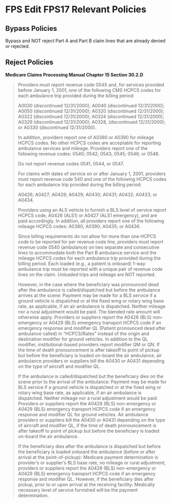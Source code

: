 # FPS Edit FPS17 Relevant Policies

## Bypass Policies

Bypass and NOT reject Part A and Part B claim lines that are already denied or rejected.

## Reject Policies

**Medicare Claims Processing Manual Chapter 15 Section 30.2.D**

> Providers must report revenue code 054X and, for services provided before January 1, 2001,
> one of the following CMS HCPCS codes for each ambulance trip provided during the billing
> period:
> 
> A0030 (discontinued 12/31/2000); A0040 (discontinued 12/31/2000);
> A0050 (discontinued 12/31/2000); A0320 (discontinued 12/31/2000); A0322 (discontinued
> 12/31/2000); A0324 (discontinued 12/31/2000); A0326 (discontinued 12/31/2000); A0328,
> (discontinued 12/31/2000); or A0330 (discontinued 12/31/2000).
> 
> In addition, providers report one of A0380 or A0390 for mileage HCPCS codes. No other
> HCPCS codes are acceptable for reporting ambulance services and mileage. Providers report
> one of the following revenue codes:
> 0540;
> 0542;
> 0543;
> 0545;
> 0546; or
> 0548.
> 
> Do not report revenue codes 0541, 0544, or 0547.
> 
> For claims with dates of service on or after January 1, 2001, providers must report revenue
> code 540 and one of the following HCPCS codes for each ambulance trip provided during the
> billing period:
> 
> A0426; A0427; A0428; A0429; A0430; A0431; A0432; A0433; or A0434.
> 
> Providers using an ALS vehicle to furnish a BLS level of service report HCPCS code, A0426
> (ALS1) or A0427 (ALS1 emergency), and are paid accordingly. In addition, all providers
> report one of the following mileage HCPCS codes: A0380; A0390; A0435; or A0436.
> 
> Since billing requirements do not allow for more than one HCPCS code to be reported for per
> revenue code line, providers must report revenue code 0540 (ambulance) on two separate and
> consecutive lines to accommodate both the Part B ambulance service and the mileage HCPCS
> codes for each ambulance trip provided during the billing period. Each loaded (e.g., a patient is
> onboard) 1-way ambulance trip must be reported with a unique pair of revenue code lines on the
> claim. Unloaded trips and mileage are NOT reported.
> 
> However, in the case where the beneficiary was pronounced dead after the ambulance is
> called/dispatched but before the ambulance arrives at the scene: Payment may be made for a
> BLS service if a ground vehicle is dispatched or at the fixed wing or rotary wing base rate, as
> applicable, if an air ambulance is dispatched. Neither mileage nor a rural adjustment would be
> paid. The blended rate amount will otherwise apply. Providers or suppliers report the A0428
> (BLS) non-emergency or A0429 (BLS) emergency transport HCPCS code if an emergency
> response and modifier QL (Patient pronounced dead after ambulance called) in “HCPCS/Rates”
> instead of the origin and destination modifier for ground vehicles. In addition to the QL
> modifier, institutional-based providers report modifier QM or QN. If the time of death
> pronouncement is after takeoff to point of pickup but before the beneficiary is loaded on-board
> the air ambulance, air ambulance providers or suppliers bill the A0430 or A0431 depending on
> the type of aircraft and modifier QL.
> 
> If the ambulance is called/dispatched but the beneficiary dies on the scene prior to the arrival of
> the ambulance: Payment may be made for BLS service if a ground vehicle is dispatched or at
> the fixed wing or rotary wing base rate, as applicable, if an air ambulance is dispatched.
> Neither mileage nor a rural adjustment would be paid. Providers or suppliers report the A0428
> (BLS) non-emergency or A0429 (BLS) emergency transport HCPCS code if an emergency
> response and modifier QL for ground vehicles. Air ambulance providers or suppliers bill the
> A0430 or A0431 depending on the type of aircraft and modifier QL, if the time of death
> pronouncement is after takeoff to point of pickup but before the beneficiary is loaded on-board
> the air ambulance.
> 
> If the beneficiary dies after the ambulance is dispatched but before the beneficiary is loaded
> onboard the ambulance (before or after arrival at the point-of-pickup): Medicare payment
> determination is provider’s or supplier’s BLS base rate, no mileage or rural adjustment; providers or
> suppliers report the A0428 (BLS) non-emergency or A0429 (BLS) emergency transport HCPCS
> code if an emergency response and modifier QL. However, if the beneficiary dies after pickup,
> prior to or upon arrival at the receiving facility: Medically necessary level of service furnished
> will be the payment determination.
